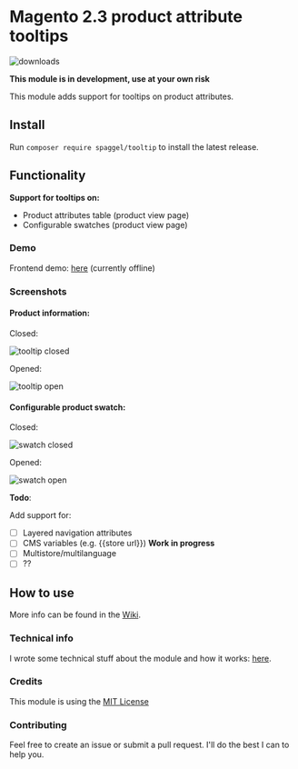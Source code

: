 # Magento 2.3 product attribute tooltips

![downloads](https://img.shields.io/packagist/dt/Spaggel/Tooltip?style=plastic)

**This module is in development, use at your own risk**

This module adds support for tooltips on product attributes.

## Install

Run `composer require spaggel/tooltip` to install the latest release.

## Functionality

**Support for tooltips on:**
- Product attributes table (product view page)
- Configurable swatches (product view page)

### Demo

Frontend demo: [here](https://magento2.spaggel.nl/configurable-product-2.html) (currently offline)

### Screenshots

#### Product information:

Closed:

![tooltip closed](https://raw.githubusercontent.com/wiki/Spaggel/Tooltip/img/product-attribute-tooltip-closed.jpg)

Opened:

![tooltip open](https://raw.githubusercontent.com/wiki/Spaggel/Tooltip/img/product-attribute-tooltip-open.jpg)

#### Configurable product swatch:

Closed:

![swatch closed](https://raw.githubusercontent.com/wiki/Spaggel/Tooltip/img/product-swatch-tooltip-closed.png)

Opened:
 
![swatch open](https://raw.githubusercontent.com/wiki/Spaggel/Tooltip/img/product-swatch-tooltip-open.png)

**Todo**:

Add support for:
- [ ] Layered navigation attributes
- [ ] CMS variables (e.g. {{store url}}) **Work in progress**
- [ ] Multistore/multilanguage
- [ ] ??

## How to use

More info can be found in the [Wiki](https://github.com/Spaggel/Tooltip/wiki).

### Technical info

I wrote some technical stuff about the module and how it works: [here](https://github.com/Spaggel/Tooltip/wiki/Technical-details).

### Credits

This module is using the [MIT License](https://github.com/Spaggel/Tooltip/blob/master/LICENSE.md)

### Contributing

Feel free to create an issue or submit a pull request. I'll do the best I can to help you.
